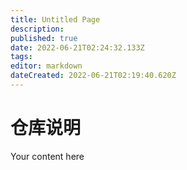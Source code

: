 ```yaml
---
title: Untitled Page
description: 
published: true
date: 2022-06-21T02:24:32.133Z
tags: 
editor: markdown
dateCreated: 2022-06-21T02:19:40.620Z
---
```


# 仓库说明
Your content here